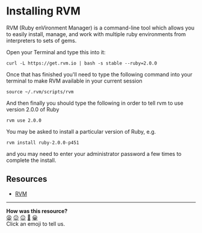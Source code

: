 # Installing RVM

RVM (Ruby enVironment Manager) is a command-line tool which allows you to easily install, manage, and work with multiple ruby environments from interpreters to sets of gems.

Open your Terminal and type this into it:

```
curl -L https://get.rvm.io | bash -s stable --ruby=2.0.0
```

Once that has finished you'll need to type the following command into your terminal to make RVM available in your current session 

```
source ~/.rvm/scripts/rvm
```

And then finally you should type the following in order to tell rvm to use version 2.0.0 of Ruby

```
rvm use 2.0.0
```

You may be asked to install a particular version of Ruby, e.g.

```
rvm install ruby-2.0.0-p451
```

and you may need to enter your administrator password a few times to complete the install.

## Resources

- [RVM](http://rvm.io)

<!-- BEGIN GENERATED SECTION DO NOT EDIT -->

---

**How was this resource?**  
[😫](https://airtable.com/shrUJ3t7KLMqVRFKR?prefill_Repository=course&prefill_File=pills/installing_rvm.md&prefill_Sentiment=😫) [😕](https://airtable.com/shrUJ3t7KLMqVRFKR?prefill_Repository=course&prefill_File=pills/installing_rvm.md&prefill_Sentiment=😕) [😐](https://airtable.com/shrUJ3t7KLMqVRFKR?prefill_Repository=course&prefill_File=pills/installing_rvm.md&prefill_Sentiment=😐) [🙂](https://airtable.com/shrUJ3t7KLMqVRFKR?prefill_Repository=course&prefill_File=pills/installing_rvm.md&prefill_Sentiment=🙂) [😀](https://airtable.com/shrUJ3t7KLMqVRFKR?prefill_Repository=course&prefill_File=pills/installing_rvm.md&prefill_Sentiment=😀)  
Click an emoji to tell us.

<!-- END GENERATED SECTION DO NOT EDIT -->
